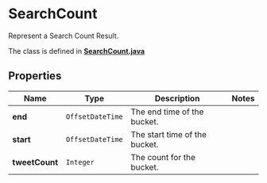 

# SearchCount

Represent a Search Count Result.

The class is defined in **[SearchCount.java](../../src/main/java/example/micronaut/model/SearchCount.java)**

## Properties

Name | Type | Description | Notes
------------ | ------------- | ------------- | -------------
**end** | `OffsetDateTime` | The end time of the bucket. | 
**start** | `OffsetDateTime` | The start time of the bucket. | 
**tweetCount** | `Integer` | The count for the bucket. | 





